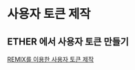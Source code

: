 # 사용자 토큰 제작
## ETHER 에서 사용자 토큰 만들기
[ REMIX를 이용한 사용자 토큰 제작](token/ether/remix.md)

```

```
```

```
